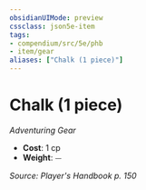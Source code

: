 ```yaml
---
obsidianUIMode: preview
cssclass: json5e-item
tags:
- compendium/src/5e/phb
- item/gear
aliases: ["Chalk (1 piece)"]
---
```

# Chalk (1 piece)
*Adventuring Gear*  

- **Cost**: 1 cp
- **Weight**: ⏤

*Source: Player's Handbook p. 150*